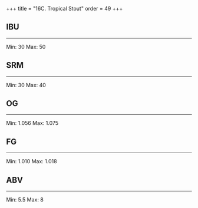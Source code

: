 +++
title = "16C. Tropical Stout"
order = 49
+++
## IBU
******
Min: 30
Max: 50
## SRM
******
Min: 30
Max: 40
## OG
******
Min: 1.056
Max: 1.075
## FG
******
Min: 1.010
Max: 1.018
## ABV
******
Min: 5.5
Max: 8
